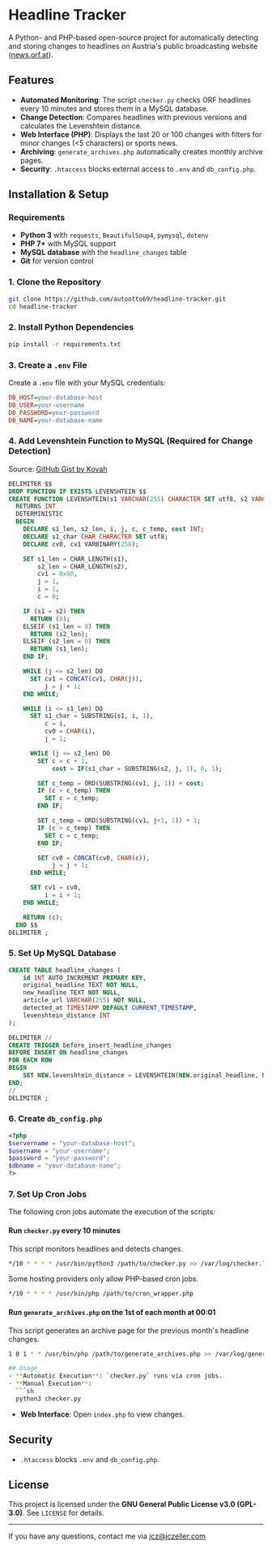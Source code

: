 # Headline Tracker

A Python- and PHP-based open-source project for automatically detecting and storing changes to headlines on Austria's public broadcasting  website ([news.orf.at](https://news.orf.at)).

## Features
- **Automated Monitoring**: The script `checker.py` checks ORF headlines every 10 minutes and stores them in a MySQL database.
- **Change Detection**: Compares headlines with previous versions and calculates the Levenshtein distance.
- **Web Interface (PHP)**: Displays the last 20 or 100 changes with filters for minor changes (<5 characters) or sports news.
- **Archiving**: `generate_archives.php` automatically creates monthly archive pages.
- **Security**: `.htaccess` blocks external access to `.env` and `db_config.php`.

## Installation & Setup

### Requirements
- **Python 3** with `requests`, `BeautifulSoup4`, `pymysql`, `dotenv`
- **PHP 7+** with MySQL support
- **MySQL database** with the `headline_changes` table
- **Git** for version control

### 1. Clone the Repository
```sh
git clone https://github.com/autootto69/headline-tracker.git
cd headline-tracker
```

### 2. Install Python Dependencies
```sh
pip install -r requirements.txt
```

### 3. Create a `.env` File
Create a `.env` file with your MySQL credentials:
```ini
DB_HOST=your-database-host
DB_USER=your-username
DB_PASSWORD=your-password
DB_NAME=your-database-name
```

### 4. Add Levenshtein Function to MySQL (Required for Change Detection)
Source: [GitHub Gist by Kovah](https://gist.github.com/Kovah/df90d336478a47d869b9683766cff718)
```sql
DELIMITER $$
DROP FUNCTION IF EXISTS LEVENSHTEIN $$
CREATE FUNCTION LEVENSHTEIN(s1 VARCHAR(255) CHARACTER SET utf8, s2 VARCHAR(255) CHARACTER SET utf8)
  RETURNS INT
  DETERMINISTIC
  BEGIN
    DECLARE s1_len, s2_len, i, j, c, c_temp, cost INT;
    DECLARE s1_char CHAR CHARACTER SET utf8;
    DECLARE cv0, cv1 VARBINARY(256);

    SET s1_len = CHAR_LENGTH(s1),
        s2_len = CHAR_LENGTH(s2),
        cv1 = 0x00,
        j = 1,
        i = 1,
        c = 0;

    IF (s1 = s2) THEN
      RETURN (0);
    ELSEIF (s1_len = 0) THEN
      RETURN (s2_len);
    ELSEIF (s2_len = 0) THEN
      RETURN (s1_len);
    END IF;

    WHILE (j <= s2_len) DO
      SET cv1 = CONCAT(cv1, CHAR(j)),
          j = j + 1;
    END WHILE;

    WHILE (i <= s1_len) DO
      SET s1_char = SUBSTRING(s1, i, 1),
          c = i,
          cv0 = CHAR(i),
          j = 1;

      WHILE (j <= s2_len) DO
        SET c = c + 1,
            cost = IF(s1_char = SUBSTRING(s2, j, 1), 0, 1);

        SET c_temp = ORD(SUBSTRING(cv1, j, 1)) + cost;
        IF (c > c_temp) THEN
          SET c = c_temp;
        END IF;

        SET c_temp = ORD(SUBSTRING(cv1, j+1, 1)) + 1;
        IF (c > c_temp) THEN
          SET c = c_temp;
        END IF;

        SET cv0 = CONCAT(cv0, CHAR(c)),
            j = j + 1;
      END WHILE;

      SET cv1 = cv0,
          i = i + 1;
    END WHILE;

    RETURN (c);
  END $$
DELIMITER ;
```

### 5. Set Up MySQL Database
```sql
CREATE TABLE headline_changes (
    id INT AUTO_INCREMENT PRIMARY KEY,
    original_headline TEXT NOT NULL,
    new_headline TEXT NOT NULL,
    article_url VARCHAR(255) NOT NULL,
    detected_at TIMESTAMP DEFAULT CURRENT_TIMESTAMP,
    levenshtein_distance INT
);

DELIMITER //
CREATE TRIGGER before_insert_headline_changes
BEFORE INSERT ON headline_changes
FOR EACH ROW
BEGIN
    SET NEW.levenshtein_distance = LEVENSHTEIN(NEW.original_headline, NEW.new_headline);
END;
//
DELIMITER ;
```

### 6. Create `db_config.php`
```php
<?php
$servername = "your-database-host";
$username = "your-username";
$password = "your-password";
$dbname = "your-database-name";
?>
```

### 7. Set Up Cron Jobs

The following cron jobs automate the execution of the scripts:

#### **Run `checker.py` every 10 minutes**
This script monitors headlines and detects changes.
```sh
*/10 * * * * /usr/bin/python3 /path/to/checker.py >> /var/log/checker.log 2>&1
```

Some hosting providers only allow PHP-based cron jobs.
```sh
*/10 * * * * /usr/bin/php /path/to/cron_wrapper.php
```

#### **Run `generate_archives.php` on the 1st of each month at 00:01**
This script generates an archive page for the previous month's headline changes.
```sh
1 0 1 * * /usr/bin/php /path/to/generate_archives.php >> /var/log/generate_archives.log 2>&1

## Usage
- **Automatic Execution**: `checker.py` runs via cron jobs.
- **Manual Execution**:
  ```sh
  python3 checker.py
  ```
- **Web Interface**: Open `index.php` to view changes.

## Security
- `.htaccess` blocks `.env` and `db_config.php`.

## License
This project is licensed under the **GNU General Public License v3.0 (GPL-3.0)**. See `LICENSE` for details.

---
If you have any questions, contact me via jcz@jczeller.com
